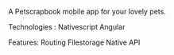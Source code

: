 A Petscrapbook mobile app for your lovely pets.

Technologies :
Nativescript
Angular

Features:
Routing
Filestorage
Native API 
